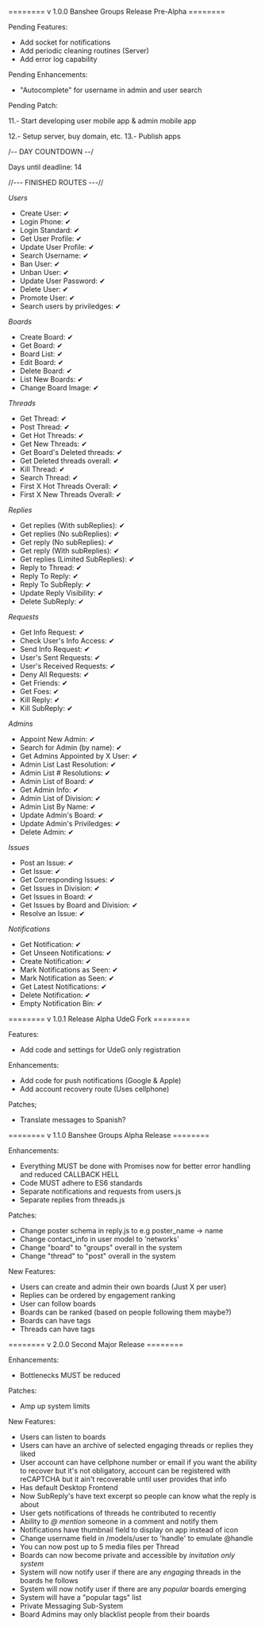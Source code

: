 ======== v 1.0.0 Banshee Groups Release Pre-Alpha ========

Pending Features:
  - Add socket for notifications
  - Add periodic cleaning routines (Server)
  - Add error log capability

Pending Enhancements:
  - "Autocomplete" for username in admin and user search

Pending Patch:

11.- Start developing user mobile app & admin mobile app

12.- Setup server, buy domain, etc.
13.- Publish apps

/--  DAY COUNTDOWN  --/

Days until deadline: 14

//--- FINISHED ROUTES ---//

*Users*
  - Create User: ✔
  - Login Phone: ✔
  - Login Standard: ✔
  - Get User Profile: ✔
  - Update User Profile: ✔
  - Search Username: ✔
  - Ban User: ✔
  - Unban User: ✔
  - Update User Password: ✔
  - Delete User: ✔
  - Promote User: ✔
  - Search users by priviledges: ✔

*Boards*
  - Create Board: ✔
  - Get Board: ✔
  - Board List: ✔
  - Edit Board: ✔
  - Delete Board: ✔
  - List New Boards: ✔
  - Change Board Image: ✔

*Threads*
  - Get Thread: ✔
  - Post Thread: ✔
  - Get Hot Threads: ✔
  - Get New Threads: ✔
  - Get Board's Deleted threads: ✔
  - Get Deleted threads overall: ✔
  - Kill Thread: ✔
  - Search Thread: ✔
  - First X Hot Threads Overall: ✔
  - First X New Threads Overall: ✔

*Replies*
  - Get replies (With subReplies): ✔
  - Get replies (No subReplies): ✔
  - Get reply (No subReplies): ✔
  - Get reply (With subReplies): ✔
  - Get replies (Limited SubReplies): ✔
  - Reply to Thread: ✔
  - Reply To Reply: ✔
  - Reply To SubReply: ✔
  - Update Reply Visibility: ✔
  - Delete SubReply: ✔

*Requests*
  - Get Info Request: ✔
  - Check User's Info Access: ✔
  - Send Info Request: ✔
  - User's Sent Requests: ✔
  - User's Received Requests: ✔
  - Deny All Requests: ✔
  - Get Friends: ✔
  - Get Foes: ✔
  - Kill Reply: ✔
  - Kill SubReply: ✔

*Admins*
  - Appoint New Admin: ✔
  - Search for Admin (by name): ✔
  - Get Admins Appointed by X User: ✔
  - Admin List Last Resolution: ✔
  - Admin List # Resolutions: ✔
  - Admin List of Board: ✔
  - Get Admin Info: ✔
  - Admin List of Division: ✔
  - Admin List By Name: ✔
  - Update Admin's Board: ✔
  - Update Admin's Priviledges: ✔
  - Delete Admin: ✔

*Issues*
  - Post an Issue: ✔
  - Get Issue: ✔
  - Get Corresponding Issues: ✔
  - Get Issues in Division: ✔
  - Get Issues in Board: ✔
  - Get Issues by Board and Division: ✔
  - Resolve an Issue: ✔

*Notifications*
  - Get Notification: ✔
  - Get Unseen Notifications: ✔
  - Create Notification: ✔
  - Mark Notifications as Seen: ✔
  - Mark Notification as Seen: ✔
  - Get Latest Notifications: ✔
  - Delete Notification: ✔
  - Empty Notification Bin: ✔

======== v 1.0.1 Release Alpha UdeG Fork ========

Features:
  - Add code and settings for UdeG only registration

Enhancements:
  - Add code for push notifications (Google & Apple)
  - Add account recovery route (Uses cellphone)

Patches;
  - Translate messages to Spanish?

======== v 1.1.0 Banshee Groups Alpha Release ========

Enhancements:
  - Everything MUST be done with Promises now for better error handling and reduced CALLBACK HELL
  - Code MUST adhere to ES6 standards
  - Separate notifications and requests from users.js
  - Separate replies from threads.js

Patches:
  - Change poster schema in reply.js to e.g poster_name -> name
  - Change contact_info in user model to 'networks'
  - Change "board" to "groups" overall in the system
  - Change "thread" to "post" overall in the system

New Features:
  - Users can create and admin their own boards (Just X per user)
  - Replies can be ordered by engagement ranking
  - User can follow boards
  - Boards can be ranked (based on people following them maybe?)
  - Boards can have tags
  - Threads can have tags

======== v 2.0.0 Second Major Release ========

Enhancements:
  - Bottlenecks MUST be reduced

Patches:
  - Amp up system limits

New Features:
  - Users can listen to boards
  - Users can have an archive of selected engaging threads or replies they liked
  - User account can have cellphone number or email if you want the ability to recover
    but it's not obligatory, account can be registered with reCAPTCHA but it ain't recoverable
    until user provides that info
  - Has default Desktop Frontend
  - Now SubReply's have text excerpt so people can know what the reply is about
  - User gets notifications of threads he contributed to recently
  - Ability to *@* _mention_ someone in a comment and notify them
  - Notifications have thumbnail field to display on app instead of icon
  - Change username field in /models/user to 'handle' to emulate @handle
  - You can now post up to 5 media files per Thread
  - Boards can now become private and accessible by *invitation only system*
  - System will now notify user if there are any _engaging_ threads in the boards he follows
  - System will now notify user if there are any _popular_ boards emerging
  - System will have a "popular tags" list
  - Private Messaging Sub-System
  - Board Admins may only blacklist people from their boards
